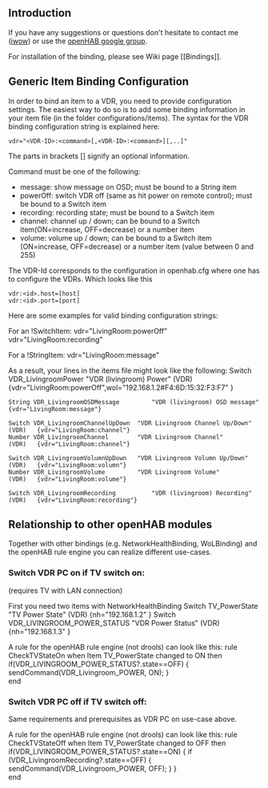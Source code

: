 ## Introduction

If you have any suggestions or questions don't hesitate to contact me ([iwow](http://groups.google.com/groups/profile?enc_user=2fum3R0AAACkAo_xkzjYxXMLRwdKLvZ72A6NcFQ3yZH-XCKBlyRD_Q)) or use the [openHAB google group](http://groups.google.com/group/openhab).


For installation of the binding, please see Wiki page [[Bindings]].

## Generic Item Binding Configuration

In order to bind an item to a VDR, you need to provide configuration settings. The easiest way to do so is to add some binding information in your item file (in the folder configurations/items). The syntax for the VDR binding configuration string is explained here:

    vdr="<VDR-ID>:<command>[,<VDR-ID>:<command>][,..]"

The parts in brackets [] signify an optional information.
 
Command must be one of the following:

- message: show message on OSD; must be bound to a String item
- powerOff: switch VDR off (same as hit power on remote control); must be bound to a Switch item
- recording: recording state; must be bound to a Switch item
- channel: channel up / down; can be bound to a Switch item(ON=increase, OFF=decrease) or a number item
- volume: volume up / down; can be bound to a Switch item (ON=increase, OFF=decrease) or a number item (value between 0 and 255)

The VDR-Id corresponds to the configuration in openhab.cfg where one has to configure the VDRs. Which looks like this 

    vdr:<id>.host=[host]
    vdr:<id>.port=[port]

Here are some examples for valid binding configuration strings:

For an !SwitchItem:
    vdr="LivingRoom:powerOff"
    vdr="LivingRoom:recording"

For a !StringItem:
    vdr="LivingRoom:message"

As a result, your lines in the items file might look like the following:
    Switch VDR_LivingroomPower   	        "VDR (livingroom) Power"            (VDR)   {vdr="LivingRoom:powerOff",wol="192.168.1.2#F4:6D:15:32:F3:F7" }
    
    String VDR_LivingroomOSDMessage	        "VDR (livingroom) OSD message"              {vdr="LivingRoom:message"}
    
    Switch VDR_LivingroomChannelUpDown	"VDR Livingroom Channel Up/Down"    (VDR)   {vdr="LivingRoom:channel"}
    Number VDR_LivingroomChannel 		"VDR Livingroom Channel"            (VDR)   {vdr="LivingRoom:channel"}
    
    Switch VDR_LivingroomVolumnUpDown	"VDR Livingroom Volumn Up/Down"     (VDR)   {vdr="LivingRoom:volumn"}
    Number VDR_LivingroomVolume 		"VDR Livingroom Volume"             (VDR)   {vdr="LivingRoom:volume"}
    
    Switch VDR_LivingroomRecording	        "VDR (livingroom) Recording"        (VDR)   {vdr="LivingRoom:recording"}

## Relationship to other openHAB modules

Together with other bindings (e.g. NetworkHealthBinding, WoLBinding) and the openHAB rule engine you can realize different use-cases.

### Switch VDR PC on if TV switch on:

(requires TV with LAN connection)

First you need two items with NetworkHealthBinding
    Switch TV_PowerState                "TV Power State"     (VDR)       {nh="192.168.1.2" }
    Switch VDR_LIVINGROOM_POWER_STATUS  "VDR Power Status"   (VDR)       {nh="192.168.1.3" } 

A rule for the openHAB rule engine (not drools) can look like this:
    rule CheckTVStateOn
    when
    	Item TV_PowerState changed to ON
    then
    	if(VDR_LIVINGROOM_POWER_STATUS?.state==OFF) {
        	sendCommand(VDR_Livingroom_POWER, ON);
        }    
    end
 

### Switch VDR PC off if TV switch off:

Same requirements and prerequisites as VDR PC on use-case above.

A rule for the openHAB rule engine (not drools) can look like this:
    rule CheckTVStateOff
    when
    	Item TV_PowerState changed to OFF
    then
    	if(VDR_LIVINGROOM_POWER_STATUS?.state==ON) {
    		if (VDR_LivingroomRecording?.state==OFF) {
        		sendCommand(VDR_Livingroom_POWER, OFF);
        	}
        }    
    end
    